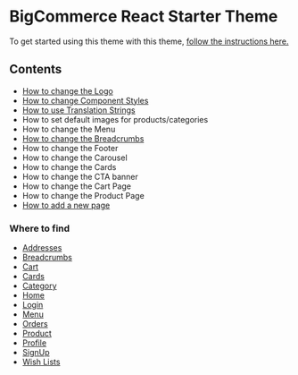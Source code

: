 # BigCommerce React Starter Theme

To get started using this theme with this theme, [follow the instructions here.](../README.md)

## Contents

- [How to change the Logo](change-logo.md)
- [How to change Component Styles](change-component-styles.md)
- [How to use Translation Strings](translation-strings.md)
- How to set default images for products/categories
- How to change the Menu
- [How to change the Breadcrumbs](change-breadcrumbs.md)
- How to change the Footer
- How to change the Carousel
- How to change the Cards
- How to change the CTA banner
- How to change the Cart Page
- How to change the Product Page
- [How to add a new page](add-a-new-page.md)

### Where to find

- [Addresses](where-to-find.md#addresses)
- [Breadcrumbs](where-to-find.md#breadcrumbs)
- [Cart](where-to-find.md#cart)
- [Cards](where-to-find.md#cards)
- [Category](where-to-find.md#category)
- [Home](where-to-find.md#home)
- [Login](where-to-find.md#login)
- [Menu](where-to-find.md#menu)
- [Orders](where-to-find.md#orders)
- [Product](where-to-find.md#product)
- [Profile](where-to-find.md#profile)
- [SignUp](where-to-find.md#signup)
- [Wish Lists](where-to-find.md#wish-lists)
